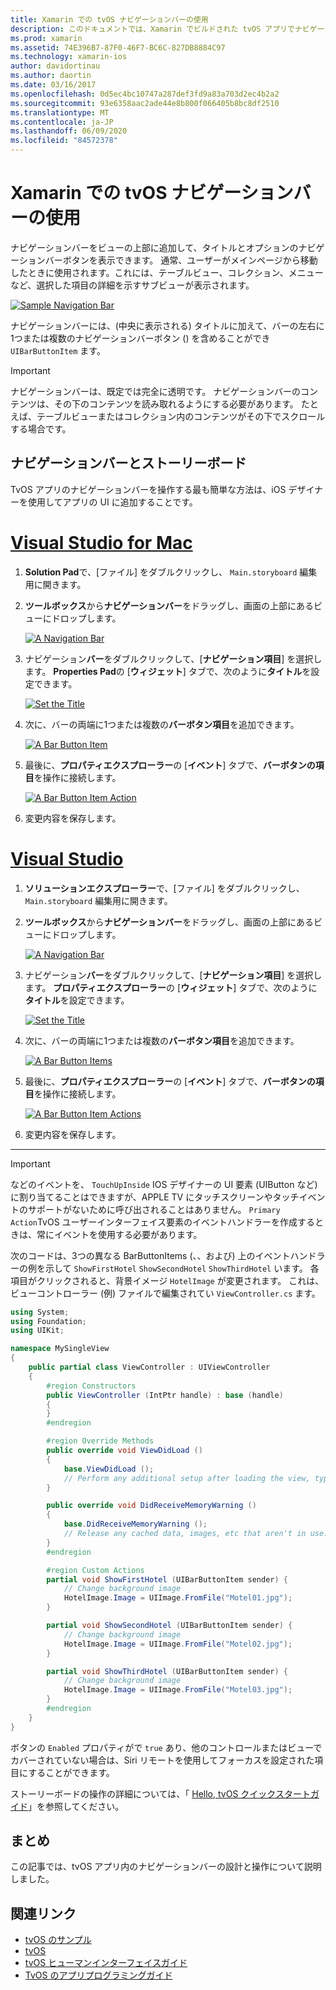 ```yaml
---
title: Xamarin での tvOS ナビゲーションバーの使用
description: このドキュメントでは、Xamarin でビルドされた tvOS アプリでナビゲーションバーを操作する方法について説明します。 ここでは、ストーリーボードでのナビゲーションバーの設定と、これらのボタンからのイベントへの応答について説明します。
ms.prod: xamarin
ms.assetid: 74E396B7-87F0-46F7-BC6C-827DB8884C97
ms.technology: xamarin-ios
author: davidortinau
ms.author: daortin
ms.date: 03/16/2017
ms.openlocfilehash: 0d5ec4bc10747a287def3fd9a83a703d2ec4b2a2
ms.sourcegitcommit: 93e6358aac2ade44e8b800f066405b8bc8df2510
ms.translationtype: MT
ms.contentlocale: ja-JP
ms.lasthandoff: 06/09/2020
ms.locfileid: "84572378"
---
```

# <a name="working-with-tvos-navigation-bars-in-xamarin"></a>Xamarin での tvOS ナビゲーションバーの使用

ナビゲーションバーをビューの上部に追加して、タイトルとオプションのナビゲーションバーボタンを表示できます。 通常、ユーザーがメインページから移動したときに使用されます。これには、テーブルビュー、コレクション、メニューなど、選択した項目の詳細を示すサブビューが表示されます。

[![](navigation-bars-images/navbar01.png "Sample Navigation Bar")](navigation-bars-images/navbar01.png#lightbox)

ナビゲーションバーには、(中央に表示される) タイトルに加えて、バーの左右に1つまたは複数のナビゲーションバーボタン () を含めることができ `UIBarButtonItem` ます。

> [!IMPORTANT]
> ナビゲーションバーは、既定では完全に透明です。 ナビゲーションバーのコンテンツは、その下のコンテンツを読み取れるようにする必要があります。 たとえば、テーブルビューまたはコレクション内のコンテンツがその下でスクロールする場合です。

<a name="Navigation-Bars-and-Storyboards"></a>

## <a name="navigation-bars-and-storyboards"></a>ナビゲーションバーとストーリーボード

TvOS アプリのナビゲーションバーを操作する最も簡単な方法は、iOS デザイナーを使用してアプリの UI に追加することです。

# <a name="visual-studio-for-mac"></a>[Visual Studio for Mac](#tab/macos)

1. **Solution Pad**で、[ファイル] をダブルクリックし、 `Main.storyboard` 編集用に開きます。
1. **ツールボックス**から**ナビゲーションバー**をドラッグし、画面の上部にあるビューにドロップします。

    [![](navigation-bars-images/navbar02.png "A Navigation Bar")](navigation-bars-images/navbar02.png#lightbox)
1. ナビゲーション**バー**をダブルクリックして、[**ナビゲーション項目**] を選択します。 **Properties Pad**の [**ウィジェット**] タブで、次のように**タイトル**を設定できます。

    [![](navigation-bars-images/navbar03.png "Set the Title")](navigation-bars-images/navbar03.png#lightbox)
1. 次に、バーの両端に1つまたは複数の**バーボタン項目**を追加できます。

    [![](navigation-bars-images/navbar04.png "A Bar Button Item")](navigation-bars-images/navbar04.png#lightbox)
1. 最後に、**プロパティエクスプローラー**の [**イベント**] タブで、**バーボタンの項目**を操作に接続します。

    [![](navigation-bars-images/navbar05.png "A Bar Button Item Action")](navigation-bars-images/navbar05.png#lightbox)
1. 変更内容を保存します。

# <a name="visual-studio"></a>[Visual Studio](#tab/windows)

1. **ソリューションエクスプローラー**で、[ファイル] をダブルクリックし、 `Main.storyboard` 編集用に開きます。
1. **ツールボックス**から**ナビゲーションバー**をドラッグし、画面の上部にあるビューにドロップします。

    [![](navigation-bars-images/navbar02-vs.png "A Navigation Bar")](navigation-bars-images/navbar02-vs.png#lightbox)
1. ナビゲーション**バー**をダブルクリックして、[**ナビゲーション項目**] を選択します。 **プロパティエクスプローラー**の [**ウィジェット**] タブで、次のように**タイトル**を設定できます。

    [![](navigation-bars-images/navbar03-vs.png "Set the Title")](navigation-bars-images/navbar03-vs.png#lightbox)
1. 次に、バーの両端に1つまたは複数の**バーボタン項目**を追加できます。

    [![](navigation-bars-images/navbar04-vs.png "A Bar Button Items")](navigation-bars-images/navbar04-vs.png#lightbox)
1. 最後に、**プロパティエクスプローラー**の [**イベント**] タブで、**バーボタンの項目**を操作に接続します。

    [![](navigation-bars-images/navbar05-vs.png "A Bar Button Item Actions")](navigation-bars-images/navbar05-vs.png#lightbox)
1. 変更内容を保存します。

-----

> [!IMPORTANT]
> などのイベントを、 `TouchUpInside` IOS デザイナーの UI 要素 (UIButton など) に割り当てることはできますが、APPLE TV にタッチスクリーンやタッチイベントのサポートがないために呼び出されることはありません。 `Primary Action`TvOS ユーザーインターフェイス要素のイベントハンドラーを作成するときは、常にイベントを使用する必要があります。

次のコードは、3つの異なる BarButtonItems (、、および) 上のイベントハンドラーの例を示して `ShowFirstHotel` `ShowSecondHotel` `ShowThirdHotel` います。 各項目がクリックされると、背景イメージ `HotelImage` が変更されます。 これは、ビューコントローラー (例) ファイルで編集されてい `ViewController.cs` ます。

```csharp
using System;
using Foundation;
using UIKit;

namespace MySingleView
{
    public partial class ViewController : UIViewController
    {
        #region Constructors
        public ViewController (IntPtr handle) : base (handle)
        {
        }
        #endregion

        #region Override Methods
        public override void ViewDidLoad ()
        {
            base.ViewDidLoad ();
            // Perform any additional setup after loading the view, typically from a nib.
        }

        public override void DidReceiveMemoryWarning ()
        {
            base.DidReceiveMemoryWarning ();
            // Release any cached data, images, etc that aren't in use.
        }
        #endregion

        #region Custom Actions
        partial void ShowFirstHotel (UIBarButtonItem sender) {
            // Change background image
            HotelImage.Image = UIImage.FromFile("Motel01.jpg");
        }

        partial void ShowSecondHotel (UIBarButtonItem sender) {
            // Change background image
            HotelImage.Image = UIImage.FromFile("Motel02.jpg");
        }

        partial void ShowThirdHotel (UIBarButtonItem sender) {
            // Change background image
            HotelImage.Image = UIImage.FromFile("Motel03.jpg");
        }
        #endregion
    }
}
```

ボタンの `Enabled` プロパティがで `true` あり、他のコントロールまたはビューでカバーされていない場合は、Siri リモートを使用してフォーカスを設定された項目にすることができます。

ストーリーボードの操作の詳細については、「 [Hello, tvOS クイックスタートガイド](~/ios/tvos/get-started/hello-tvos.md)」を参照してください。

<a name="Summary"></a>

## <a name="summary"></a>まとめ

この記事では、tvOS アプリ内のナビゲーションバーの設計と操作について説明しました。

## <a name="related-links"></a>関連リンク

- [tvOS のサンプル](https://docs.microsoft.com/samples/browse/?products=xamarin&term=Xamarin.iOS+tvOS)
- [tvOS](https://developer.apple.com/tvos/)
- [tvOS ヒューマンインターフェイスガイド](https://developer.apple.com/tvos/human-interface-guidelines/)
- [TvOS のアプリプログラミングガイド](https://developer.apple.com/library/prerelease/tvos/documentation/General/Conceptual/AppleTV_PG/)
